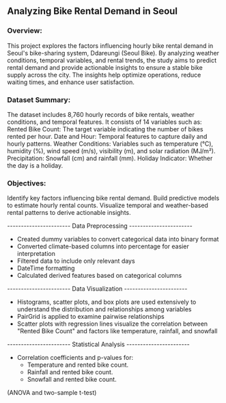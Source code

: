 ## Analyzing Bike Rental Demand in Seoul

### Overview:
This project explores the factors influencing hourly bike rental demand in Seoul's bike-sharing system, Ddareungi (Seoul Bike). By analyzing weather conditions, temporal variables, and rental trends, the study aims to predict rental demand and provide actionable insights to ensure a stable bike supply across the city. The insights help optimize operations, reduce waiting times, and enhance user satisfaction.

### Dataset Summary:
The dataset includes 8,760 hourly records of bike rentals, weather conditions, and temporal features. It consists of 14 variables such as:
Rented Bike Count: The target variable indicating the number of bikes rented per hour.
Date and Hour: Temporal features to capture daily and hourly patterns.
Weather Conditions: Variables such as temperature (°C), humidity (%), wind speed (m/s), visibility (m), and solar radiation (MJ/m²).
Precipitation: Snowfall (cm) and rainfall (mm).
Holiday Indicator: Whether the day is a holiday.

### Objectives:
Identify key factors influencing bike rental demand.
Build predictive models to estimate hourly rental counts.
Visualize temporal and weather-based rental patterns to derive actionable insights.

----------------------- Data Preprocessing ----------------------- 
- Created dummy variables to convert categorical data into binary format
- Converted climate-based columns into percentage for easier interpretation
- Filtered data to include only relevant days
- DateTime formatting
- Calculated derived features based on categorical columns

----------------------- Data Visualization ----------------------- 
- Histograms, scatter plots, and box plots are used extensively to understand the distribution and relationships among variables
- PairGrid is applied to examine pairwise relationships
- Scatter plots with regression lines visualize the correlation between "Rented Bike Count" and factors like temperature, rainfall, and snowfall

----------------------- Statistical Analysis ----------------------- 
- Correlation coefficients and p-values for: 
  - Temperature and rented bike count.
  - Rainfall and rented bike count.
  - Snowfall and rented bike count.

(ANOVA and two-sample t-test)
